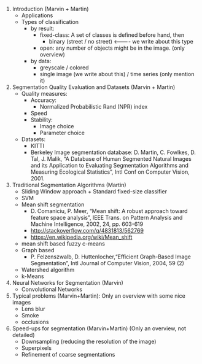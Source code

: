 1. Introduction (Marvin + Martin)
    - Applications
    - Types of classification
        * by result:
            * fixed-class: A set of classes is defined before hand, then
                * binary (street / no street) <---- we write about this type
            * open: any number of objects might be in the image. (only overview)
        * by data:
            * greyscale / colored
            * single image (we write about this) / time series (only mention it)
2. Segmentation Quality Evaluation and Datasets (Marvin + Martin)
    - Quality measures:
        * Accuracy:
            * Normalized Probabilistic Rand (NPR) index
        * Speed
        * Stability:
            * Image choice
            * Parameter choice
    - Datasets:
        * KITTI
        * Berkeley Image segmentation database: D. Martin, C. Fowlkes, D. Tal,
          J. Malik, “A Database of Human Segmented Natural Images and its
          Application to Evaluating Segmentation Algorithms and Measuring
          Ecological Statistics”, Intl Conf on Computer Vision, 2001.
3. Traditional Segmentation Algorithms (Martin)
    * Sliding Window approach + Standard fixed-size classifier
    * SVM
    * Mean shift segmentation
        * D. Comaniciu, P. Meer, “Mean shift: A robust approach toward feature
          space analysis”, IEEE Trans. on Pattern Analysis and Machine
          Intelligence, 2002, 24, pp. 603-619
        * http://stackoverflow.com/q/4831813/562769
        * https://en.wikipedia.org/wiki/Mean_shift
    * mean shift based fuzzy c-means
    * Graph based
        *  P. Felzenszwalb, D. Huttenlocher,“Efficient Graph-Based Image
           Segmentation”, Intl Journal of Computer Vision, 2004, 59 (2)
    * Watershed algorithm
    * k-Means
4. Neural Networks for Segmentation (Marvin)
    * Convolutional Networks
5. Typical problems (Marvin+Martin): Only an overview with some nice images
    * Lens blur
    * Smoke
    * occlusions
6. Speed-ups for segmentation (Marvin+Martin)
    (Only an overview, not detailed)
    * Downsampling (reducing the resolution of the image)
    * Superpixels
    * Refinement of coarse segmentations
